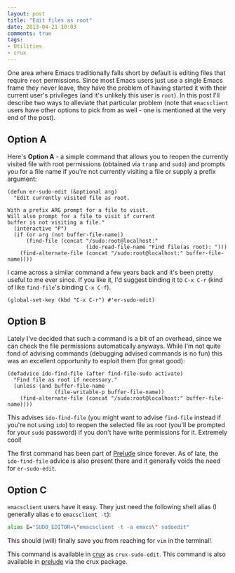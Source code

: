 ```yaml
---
layout: post
title: "Edit files as root"
date: 2013-04-21 10:03
comments: true
tags:
- Utilities
- crux
---
```


One area where Emacs traditionally falls short by default is editing
files that require `root` permissions. Since most Emacs users just use
a single Emacs frame they never leave, they have the problem of having
started it with their current user's privileges (and it's unlikely this
user is `root`). In this post I'll describe two ways to alleviate that
particular problem (note that `emacsclient` users have other options
to pick from as well - one is mentioned at the very end of the post).

<!--more-->

## Option A

Here's **Option A** - a simple command that allows you to reopen the
currently visited file with root permissions (obtained via `tramp` and
`sudo`) and prompts you for a file name if you're not currently
visiting a file or supply a prefix argument:

``` elisp
(defun er-sudo-edit (&optional arg)
  "Edit currently visited file as root.

With a prefix ARG prompt for a file to visit.
Will also prompt for a file to visit if current
buffer is not visiting a file."
  (interactive "P")
  (if (or arg (not buffer-file-name))
      (find-file (concat "/sudo:root@localhost:"
                         (ido-read-file-name "Find file(as root): ")))
    (find-alternate-file (concat "/sudo:root@localhost:" buffer-file-name))))
```

I came across a similar command a few years back and it's been pretty
useful to me ever since. If you like it, I'd suggest binding it to `C-x
C-r` (kind of like `find-file`'s binding `C-x C-f`).

``` elisp
(global-set-key (kbd "C-x C-r") #'er-sudo-edit)
```

## Option B

Lately I've decided that such a command is a bit of an overhead, since
we can check the file permissions automatically anyways. While I'm not
quite fond of advising commands (debugging advised commands is no
fun) this was an excellent opportunity to exploit them (for great
good):

``` elisp
(defadvice ido-find-file (after find-file-sudo activate)
  "Find file as root if necessary."
  (unless (and buffer-file-name
               (file-writable-p buffer-file-name))
    (find-alternate-file (concat "/sudo:root@localhost:" buffer-file-name))))
```

This advises `ido-find-file` (you might want to advise `find-file`
instead if you're not using `ido`) to reopen the selected file as
root (you'll be prompted for your `sudo` password) if you don't have
write permissions for it. Extremely cool!

The first command has been part of
[Prelude](https://github.com/bbatsov/prelude) since forever. As of late,
the `ido-find-file` advice is also present there and it
generally voids the need for `er-sudo-edit`.

## Option C

`emacsclient` users have it easy. They just need the following shell
alias (I generally alias `e` to `emacsclient -t`):

``` bash
alias E="SUDO_EDITOR=\"emacsclient -t -a emacs\" sudoedit"
```

This should (will) finally save you from reaching for `vim` in the terminal!

This command is available in [crux](https://github.com/bbatsov/crux) as
`crux-sudo-edit`. This command is also available in
[prelude](https://github.com/bbatsov/prelude) via the crux package.
